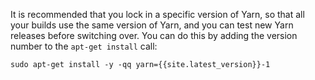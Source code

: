 It is recommended that you lock in a specific version of Yarn, so that all your builds use the same version of Yarn, and you can test new Yarn releases before switching over. You can do this by adding the version number to the `apt-get install` call:

```
sudo apt-get install -y -qq yarn={{site.latest_version}}-1
```
